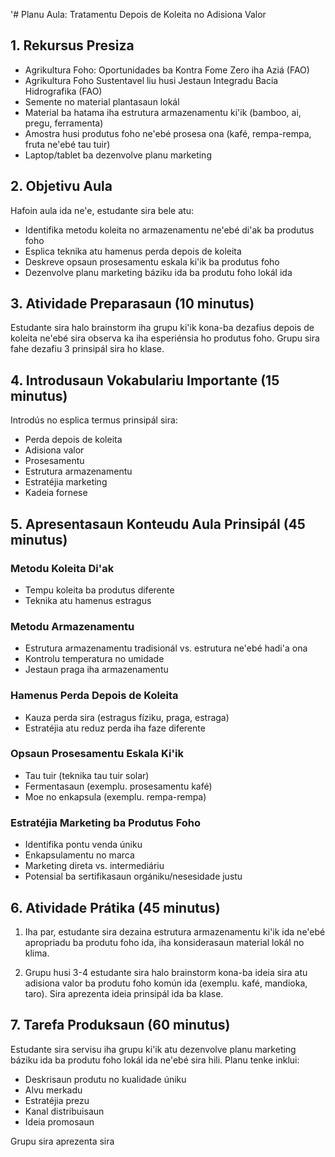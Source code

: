 '# Planu Aula: Tratamentu Depois de Koleita no Adisiona Valor

## 1. Rekursus Presiza

- Agrikultura Foho: Oportunidades ba Kontra Fome Zero iha Aziá (FAO)
- Agrikultura Foho Sustentavel liu husi Jestaun Integradu Bacia Hidrografika (FAO)
- Semente no material plantasaun lokál
- Material ba hatama iha estrutura armazenamentu ki'ik (bamboo, ai, pregu, ferramenta)
- Amostra husi produtus foho ne'ebé prosesa ona (kafé, rempa-rempa, fruta ne'ebé tau tuir)
- Laptop/tablet ba dezenvolve planu marketing

## 2. Objetivu Aula

Hafoin aula ida ne'e, estudante sira bele atu:
- Identifika metodu koleita no armazenamentu ne'ebé di'ak ba produtus foho
- Esplica teknika atu hamenus perda depois de koleita
- Deskreve opsaun prosesamentu eskala ki'ik ba produtus foho
- Dezenvolve planu marketing báziku ida ba produtu foho lokál ida

## 3. Atividade Preparasaun (10 minutus)

Estudante sira halo brainstorm iha grupu ki'ik kona-ba dezafius depois de koleita ne'ebé sira observa ka iha esperiénsia ho produtus foho. Grupu sira fahe dezafiu 3 prinsipál sira ho klase.

## 4. Introdusaun Vokabulariu Importante (15 minutus)

Introdús no esplica termus prinsipál sira:
- Perda depois de koleita
- Adisiona valor
- Prosesamentu
- Estrutura armazenamentu
- Estratéjia marketing
- Kadeia fornese

## 5. Apresentasaun Konteudu Aula Prinsipál (45 minutus)

### Metodu Koleita Di'ak
- Tempu koleita ba produtus diferente
- Teknika atu hamenus estragus

### Metodu Armazenamentu
- Estrutura armazenamentu tradisionál vs. estrutura ne'ebé hadi'a ona
- Kontrolu temperatura no umidade
- Jestaun praga iha armazenamentu

### Hamenus Perda Depois de Koleita
- Kauza perda sira (estragus fíziku, praga, estraga)
- Estratéjia atu reduz perda iha faze diferente

### Opsaun Prosesamentu Eskala Ki'ik
- Tau tuir (teknika tau tuir solar)
- Fermentasaun (exemplu. prosesamentu kafé)
- Moe no enkapsula (exemplu. rempa-rempa)

### Estratéjia Marketing ba Produtus Foho
- Identifika pontu venda úniku
- Enkapsulamentu no marca
- Marketing direta vs. intermediáriu
- Potensial ba sertifikasaun orgániku/nesesidade justu

## 6. Atividade Prátika (45 minutus)

1. Iha par, estudante sira dezaina estrutura armazenamentu ki'ik ida ne'ebé apropriadu ba produtu foho ida, iha konsiderasaun material lokál no klima.

2. Grupu husi 3-4 estudante sira halo brainstorm kona-ba ideia sira atu adisiona valor ba produtu foho komún ida (exemplu. kafé, mandioka, taro). Sira aprezenta ideia prinsipál ida ba klase.

## 7. Tarefa Produksaun (60 minutus)

Estudante sira servisu iha grupu ki'ik atu dezenvolve planu marketing báziku ida ba produtu foho lokál ida ne'ebé sira hili. Planu tenke inklui:
- Deskrisaun produtu no kualidade úniku
- Alvu merkadu
- Estratéjia prezu
- Kanal distribuisaun
- Ideia promosaun

Grupu sira aprezenta sira